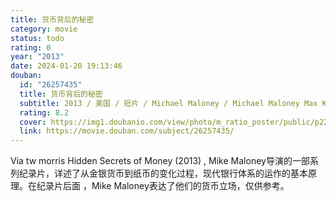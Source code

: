 ```yaml
---
title: 货币背后的秘密
category: movie
status: todo
rating: 0
year: "2013"
date: 2024-01-20 19:13:46
douban:
  id: "26257435"
  title: 货币背后的秘密
  subtitle: 2013 / 美国 / 短片 / Michael Maloney / Michael Maloney Max Keiser
  rating: 8.2
  cover: https://img1.doubanio.com/view/photo/m_ratio_poster/public/p2263810069.jpg
  link: https://movie.douban.com/subject/26257435/
---
```


Via tw morris Hidden Secrets of Money (2013)  , Mike Maloney导演的一部系列纪录片，详述了从金银货币到纸币的变化过程，现代银行体系的运作的基本原理。在纪录片后面 ，Mike Maloney表达了他们的货币立场，仅供参考。